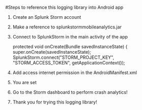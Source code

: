 #Steps to reference this logging library into Android app
1. Create an Splunk Storm account
2. Make a reference to splunkstormmobileanalytics.jar
3. Connect to SplunkStorm in the main activity of the app

    
    protected void onCreate(Bundle savedInstanceState) {
        super.onCreate(savedInstanceState);
        SplunkStorm.connect("STORM_PROJECT_KEY", "STORM_ACCESS_TOKEN", getApplicationContext());
		
4. Add access internet permission in the AndroidManifest.xml

    
    <uses-permission android:name="android.permission.INTERNET"/>
  	

5. You are set
6. Go to the Storm dashboard to perform crash analytics!
7. Thank you for trying this logging library!
